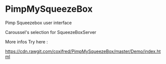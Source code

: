 # PimpMySqueezeBox
Pimp Squeezebox user interface


Caroussel's selection for SqueezeBoxServer

More infos 
Try here :

https://cdn.rawgit.com/coxifred/PimpMySqueezeBox/master/Demo/index.html


